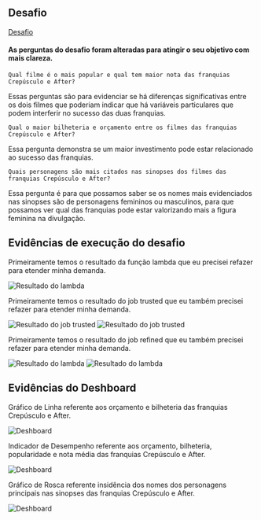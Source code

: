 ## Desafio 

[Desafio](Desafio)

#### As perguntas do desafio foram alteradas para atingir o seu objetivo com mais clareza.

```Qual filme é o mais popular e qual tem maior nota das franquias Crepúsculo e After?```

Essas perguntas são para evidenciar se há diferenças significativas entre os dois filmes que poderiam indicar que há variáveis particulares que podem interferir no sucesso das duas franquias.


```Qual o maior bilheteria e orçamento entre os filmes das franquias Crepúsculo e After?```

Essa pergunta demonstra se um maior investimento pode estar relacionado ao sucesso das franquias.

```Quais personagens são mais citados nas sinopses dos filmes das franquias Crepúsculo e After?```

Essa pergunta é para que possamos saber se os nomes mais evidenciados nas sinopses são de personagens femininos ou masculinos, para que possamos ver qual das franquias pode estar valorizando mais a figura feminina na divulgação.

## Evidências de execução do desafio 

Primeiramente temos o resultado da função lambda que eu precisei refazer para etender minha demanda.

![Resultado do lambda](Evidencias/evidencia01.jpg)

Primeiramente temos o resultado do job trusted que eu também precisei refazer para etender minha demanda.

![Resultado do job trusted](Evidencias/evidencia02.jpg)
![Resultado do job trusted](Evidencias/evidencia03.jpg)

Primeiramente temos o resultado do job refined que eu também precisei refazer para etender minha demanda.

![Resultado do lambda](Evidencias/evidencia04.jpg)
![Resultado do lambda](Evidencias/evidencia05.jpg)

## Evidências do Deshboard 

Gráfico de Linha referente aos orçamento e bilheteria das franquias Crepúsculo e After.

![Deshboard](Evidencias/evidencia_desafio.jpg)

Indicador de Desempenho referente aos orçamento, bilheteria, popularidade e nota média das franquias Crepúsculo e After.

![Deshboard](Evidencias/evidencia_desafio2.jpg)

Gráfico de Rosca referente insidência dos nomes dos personagens principais nas sinopses das franquias Crepúsculo e After.

![Deshboard](Evidencias/evidencia_desafio3.jpg)